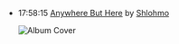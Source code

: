 *   17:58:15  [Anywhere But Here](http://goo.gl/MqXlcF) by [Shlohmo](http://www.last.fm/music/Shlohmo)

    ![Album Cover](http://userserve-ak.last.fm/serve/174s/67522572.png "Bad Vibes")

